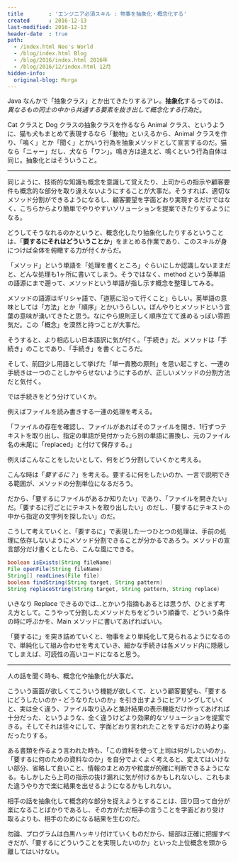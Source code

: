 ```yaml
---
title        : 'エンジニア必須スキル : 物事を抽象化・概念化する'
created      : 2016-12-13
last-modified: 2016-12-13
header-date  : true
path:
  - /index.html Neo's World
  - /blog/index.html Blog
  - /blog/2016/index.html 2016年
  - /blog/2016/12/index.html 12月
hidden-info:
  original-blog: Murga
---
```


Java なんかで「抽象クラス」とか出てきたりするアレ。**抽象化**するってのは、*異なるもの同士の中から共通する要素を抜き出して概念化する行為*だ。

Cat クラスと Dog クラスの抽象クラスを作るなら Animal クラス、というように、猫も犬もまとめて表現するなら「動物」といえるから、Animal クラスを作り、「鳴く」とか「聞く」とかいう行為を抽象メソッドとして宣言するのだ。猫なら「ニャー」だし、犬なら「ワン」。鳴き方は違えど、鳴くという行為自体は同じ。抽象化とはそういうこと。

-----

同じように、技術的な知識も概念を意識して覚えたり、上司からの指示や顧客要件も概念的な部分を取り違えないようにすることが大事だ。そうすれば、適切なメソッド分割ができるようになるし、顧客要望を字面どおり実現するだけではなく、こちらからより簡単でやりやすいソリューションを提案できたりするようになる。

どうしてそうなれるのかというと、概念化したり抽象化したりするということは、「**要するにそれはどういうことか**」をまとめる作業であり、このスキルが身につけば全体を俯瞰する力が付くからだ。

「メソッド」という単語を「処理を書くところ」ぐらいにしか認識しないままだと、どんな処理も1ヶ所に書いてしまう。そうではなく、method という英単語の語源にまで遡って、メソッドという単語が指し示す概念を整理してみる。

メソッドの語源はギリシャ語で、「道筋に沿って行くこと」らしい。英単語の意味としては「方法」とか「順序」とかいうらしい。ぼんやりとメソッドという言葉の意味が湧いてきたと思う。なにやら規則正しく順序立てて進めるっぽい雰囲気だ。この「概念」を漠然と持つことが大事だ。

そうすると、より相応しい日本語訳に気が付く。「手続き」だ。メソッドは「手続き」のことであり、「手続き」を書くところだ。

そして、前回少し用語として挙げた「単一責務の原則」を思い起こすと、一連の手続きは一つのことしかやらせないようにするのが、正しいメソッドの分割方法だと気付く。

では手続きをどう分けていくか。

例えばファイルを読み書きする一連の処理を考える。

「ファイルの存在を確認し、ファイルがあればそのファイルを開き、1行ずつテキストを取り出し、指定の単語が見付かったら別の単語に置換し、元のファイル名の末尾に「replaced」と付けて保存する。」

例えばこんなことをしたいとして、何をどう分割していくかと考える。

こんな時は「*要するに？*」を考える。要するに何をしたいのか、一言で説明できる範囲が、メソッドの分割単位になるだろう。

だから、「要するにファイルがあるか知りたい」であり、「ファイルを開きたい」だ。「要するに行ごとにテキストを取り出したい」のだし、「要するにテキストの中から指定の文字列を探したい」のだ。

こうして考えていくと、「要するに」で表現した一つひとつの処理は、手前の処理に依存しないようにメソッド分割できることが分かるであろう。メソッドの宣言部分だけ書くとしたら、こんな風にできる。

```java
boolean isExists(String fileName)
File openFile(String fileName)
String[] readLines(File file)
boolean findString(String target, String pattern)
String replaceString(String target, String pattern, String replace)
```

いきなり Replace できるのでは…とかいう指摘もあるとは思うが、ひとまず考え方として。こうやって分割したメソッドたちをどういう順番で、どういう条件の時に呼ぶかを、Main メソッドに書いてあげればいい。

「要するに」を突き詰めていくと、物事をより単純化して見られるようになるので、単純化して組み合わせを考えていき、細かな手続きは各メソッド内に隠蔽してしまえば、可読性の高いコードになると思う。

-----

人の話を聞く時も、概念化や抽象化が大事だ。

こういう画面が欲しくてこういう機能が欲しくて、という顧客要望も、「要するにどうしたいのか・どうなりたいのか」を引き出すようにヒアリングしていくと、実は全く違う、ファイル取り込みと集計結果の表示機能だけ作ってあげれば十分だった、というような、全く違うけどより効果的なソリューションを提案できる。そしてそれは往々にして、字面どおり言われたことをするだけの時より楽だったりする。

ある書類を作るよう言われた時も、「この資料を使って上司は何がしたいのか」、「要するに何のための資料なのか」を自分でよくよく考えると、変えてはいけない部分、省略して良いこと、情報のまとめ方や粒度が的確に判断できるようになる。もしかしたら上司の指示の抜け漏れに気が付けるかもしれないし、これもまた違うやり方で楽に結果を出せるようになるかもしれない。

相手の話を抽象化して概念的な部分を捉えようとすることは、回り回って自分が楽になることばかりであるし、その方がただ相手の言うことを字面どおり受け取るよりも、相手のためになる結果を生むのだ。

勿論、プログラムは白黒ハッキリ付けていくものだから、細部は正確に把握すべきだが、「要するにどういうことを実現したいのか」といった上位概念を頭から離してはいけない。
